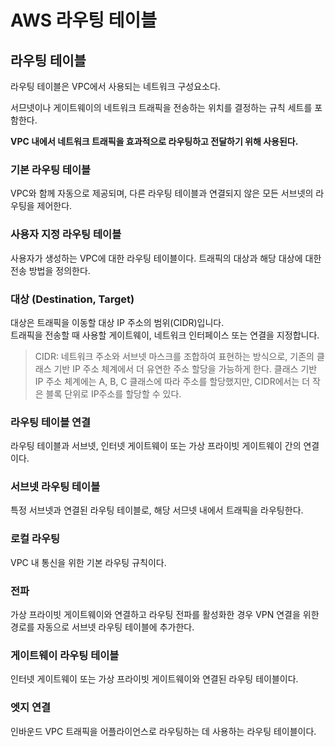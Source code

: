 # AWS 라우팅 테이블

## 라우팅 테이블

라우팅 테이블은 VPC에서 사용되는 네트워크 구성요소다.

서므넷이나 게이트웨이의 네트워크 트래픽을 전송하는 위치를 결정하는 규칙 세트를 포함한다.

**VPC 내에서 네트워크 트래픽을 효과적으로 라우팅하고 전달하기 위해 사용된다.**

### 기본 라우팅 테이블
VPC와 함께 자동으로 제공되며, 다른 라우팅 테이블과 연결되지 않은 모든 서브넷의 라우팅을 제어한다.

### 사용자 지정 라우팅 테이블
사용자가 생성하는 VPC에 대한 라우팅 테이블이다. 트래픽의 대상과 해당 대상에 대한 전송 방법을 정의한다.

### 대상 (Destination, Target)
대상은 트래픽을 이동할 대상 IP 주소의 범위(CIDR)입니다.  
트래픽을 전송할 때 사용할 게이트웨이, 네트워크 인터페이스 또는 연결을 지정합니다.

> CIDR: 네트워크 주소와 서브넷 마스크를 조합하여 표현하는 방식으로, 기존의 클래스 기반 IP 주소 체계에서 더 유연한 주소 할당을 가능하게 한다. 클래스 기반 IP 주소 체계에는 A, B, C 클래스에 따라 주소를 할당했지만, CIDR에서는 더 작은 블록 단위로 IP주소를 할당할 수 있다.

### 라우팅 테이블 연결
라우팅 테이블과 서브넷, 인터넷 게이트웨이 또는 가상 프라이빗 게이트웨이 간의 연결이다.

### 서브넷 라우팅 테이블
특정 서브넷과 연결된 라우팅 테이블로, 해당 서므넷 내에서 트래픽을 라우팅한다.

### 로컬 라우팅
VPC 내 통신을 위한 기본 라우팅 규칙이다.

### 전파
가상 프라이빗 게이트웨이와 연결하고 라우팅 전파를 활성화한 경우 VPN 연결을 위한 경로를 자동으로 서브넷 라우팅 테이블에 추가한다.

### 게이트웨이 라우팅 테이블

인터넷 게이트웨이 또는 가상 프라이빗 게이트웨이와 연결된 라우팅 테이블이다.

### 엣지 연결
인바운드 VPC 트래픽을 어플라이언스로 라우팅하는 데 사용하는 라우팅 테이블이다.